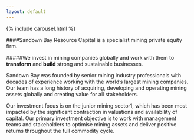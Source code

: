 ```yaml
---
layout: default
---
```


{% include carousel.html %}

####Sandown Bay Resource Capital is a specialist mining private equity firm. 

#####We invest in mining companies globally and work with them to <strong>transform</strong> and <strong>build</strong> strong and sustainable businesses.

Sandown Bay was founded by senior mining industry professionals with decades of experience working with 
the world’s largest mining companies. Our team has a long history of acquiring, developing and operating 
mining assets globally and creating value for all stakeholders. 

Our investment focus is on the junior mining sector1, which has been most impacted by the significant 
contraction in valuations and availability of capital. Our primary investment objective is to work with 
management teams and stakeholders to optimise mining assets and deliver positive returns throughout the 
full commodity cycle.
